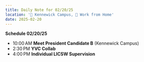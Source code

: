 ```yaml
---
title: Daily Note for 02/20/25
location: '🏫 Kennewick Campus, 🏡 Work from Home'
date: 2025-02-20
---
```

**Schedule 02/20/25**
- 10:00 AM **Meet President Candidate B** (Kennewick Campus)
- 2:30 PM **YVC Collab**
- 4:00 PM **Individual LICSW Supervision**